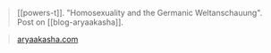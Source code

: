 > [[powers-t]]. "Homosexuality and the Germanic Weltanschauung". Post on [[blog-aryaakasha]].

> [aryaakasha.com](https://aryaakasha.com/2020/07/30/homosexuality-and-the-germanic-weltanschauung/)